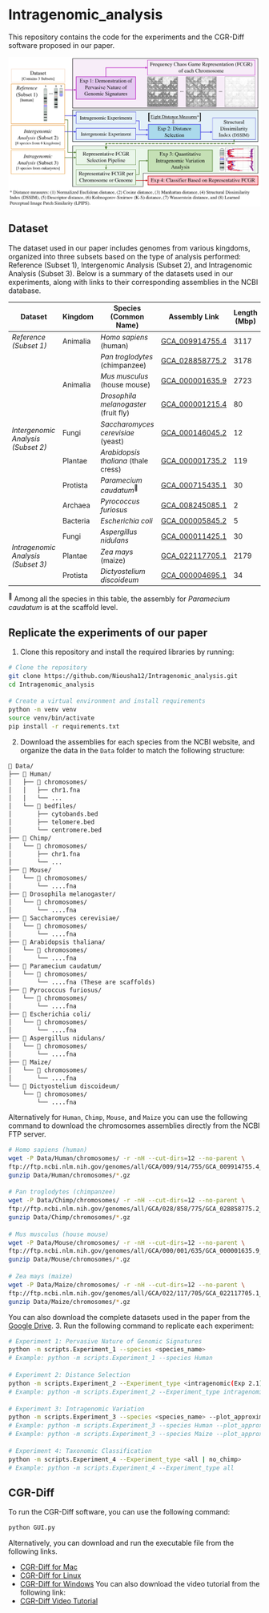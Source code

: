 # Intragenomic_analysis

This repository contains the code for the experiments and the CGR-Diff software proposed in our paper.

![Experiments](Figures/Experiments.jpg)

## Dataset

The dataset used in our paper includes genomes from various kingdoms, organized into three subsets based on the type of
analysis performed: Reference (Subset 1), Intergenomic Analysis (Subset 2), and Intragenomic Analysis (Subset 3). Below
is a summary of the datasets used in our experiments, along with links to their corresponding assemblies in the NCBI
database.

<table>
  <thead>
    <tr>
      <th>Dataset</th>
      <th>Kingdom</th>
      <th>Species (Common Name)</th>
      <th>Assembly Link</th>
      <th>Length (Mbp)</th>
      <th>% N</th>
    </tr>
  </thead>
  <tbody>
    <tr>
      <td rowspan="1"><em>Reference (Subset 1)</em></td>
      <td rowspan="1">Animalia</td>
      <td><em>Homo sapiens</em> (human)</td>
      <td><a href="https://www.ncbi.nlm.nih.gov/datasets/genome/GCA_009914755.4/">GCA_009914755.4</a></td>
      <td>3117</td>
      <td>0</td>
    </tr>
    <tr>
      <td rowspan="8"><em>Intergenomic Analysis (Subset 2)</em></td>
      <td rowspan="3">Animalia</td>
      <td><em>Pan troglodytes</em> (chimpanzee)</td>
      <td><a href="https://www.ncbi.nlm.nih.gov/datasets/genome/GCA_028858775.2/">GCA_028858775.2</a></td>
      <td>3178</td>
      <td>0.16</td>
    </tr>
    <tr>
      <td><em>Mus musculus</em> (house mouse)</td>
      <td><a href="https://www.ncbi.nlm.nih.gov/datasets/genome/GCA_000001635.9/">GCA_000001635.9</a></td>
      <td>2723</td>
      <td>2.7</td>
    </tr>
    <tr>
      <td><em>Drosophila melanogaster</em> (fruit fly)</td>
      <td><a href="https://www.ncbi.nlm.nih.gov/datasets/genome/GCA_000001215.4/">GCA_000001215.4</a></td>
      <td>80</td>
      <td>0.57</td>
    </tr>
    <tr>
      <td rowspan="1">Fungi</td>
      <td><em>Saccharomyces cerevisiae</em> (yeast)</td>
      <td><a href="https://www.ncbi.nlm.nih.gov/datasets/genome/GCA_000146045.2/">GCA_000146045.2</a></td>
      <td>12</td>
      <td>0</td>
    </tr>
    <tr>
      <td rowspan="1">Plantae</td>
      <td><em>Arabidopsis thaliana</em> (thale cress)</td>
      <td><a href="https://www.ncbi.nlm.nih.gov/datasets/genome/GCA_000001735.2/">GCA_000001735.2</a></td>
      <td>119</td>
      <td>0.16</td>
    </tr>
    <tr>
      <td rowspan="1">Protista</td>
      <td><em>Paramecium caudatum</em><sup>📌</sup></td>
      <td><a href="https://www.ncbi.nlm.nih.gov/datasets/genome/GCA_000715435.1/">GCA_000715435.1</a></td>
      <td>30</td>
      <td>2.16</td>
    </tr>
    <tr>
      <td rowspan="1">Archaea</td>
      <td><em>Pyrococcus furiosus</em></td>
      <td><a href="https://www.ncbi.nlm.nih.gov/datasets/genome/GCA_008245085.1/">GCA_008245085.1</a></td>
      <td>2</td>
      <td>0</td>
    </tr>
    <tr>
      <td rowspan="1">Bacteria</td>
      <td><em>Escherichia coli</em></td>
      <td><a href="https://www.ncbi.nlm.nih.gov/datasets/genome/GCA_000005845.2/">GCA_000005845.2</a></td>
      <td>5</td>
      <td>0</td>
    </tr>
    <tr>
      <td rowspan="3"><em>Intragenomic Analysis (Subset 3)</em></td>
      <td rowspan="1">Fungi</td>
      <td><em>Aspergillus nidulans</em></td>
      <td><a href="https://www.ncbi.nlm.nih.gov/datasets/genome/GCA_000011425.1/">GCA_000011425.1</a></td>
      <td>30</td>
      <td>0.04</td>
    </tr>
    <tr>
      <td rowspan="1">Plantae</td>
      <td><em>Zea mays</em> (maize)</td>
      <td><a href="https://www.ncbi.nlm.nih.gov/datasets/genome/GCA_022117705.1/">GCA_022117705.1</a></td>
      <td>2179</td>
      <td>0</td>
    </tr>
    <tr>
      <td rowspan="1">Protista</td>
      <td><em>Dictyostelium discoideum</em></td>
      <td><a href="https://www.ncbi.nlm.nih.gov/datasets/genome/GCA_000004695.1/">GCA_000004695.1</a></td>
      <td>34</td>
      <td>0.07</td>
    </tr>
  </tbody>
</table>

<p><sup>📌</sup> Among all the species in this table, the assembly for <em>Paramecium caudatum</em> is at the scaffold level.</p>

## Replicate the experiments of our paper

1. Clone this repository and install the required libraries by running:
```bash
# Clone the repository
git clone https://github.com/Niousha12/Intragenomic_analysis.git
cd Intragenomic_analysis

# Create a virtual environment and install requirements
python -m venv venv
source venv/bin/activate
pip install -r requirements.txt
```
2. Download the assemblies for each species from the NCBI website, and organize the data in the `Data` folder to match the following structure:
```
📂 Data/
├── 📂 Human/
│   ├── 📂 chromosomes/
│   │   ├── chr1.fna
│   │   └── ...
│   └── 📂 bedfiles/
│       ├── cytobands.bed
│       ├── telomere.bed
│       └── centromere.bed
├── 📂 Chimp/
│   └── 📂 chromosomes/
│       ├── chr1.fna
│       └── ...
├── 📂 Mouse/
│   └── 📂 chromosomes/
│       └── ....fna
├── 📂 Drosophila melanogaster/
│   └── 📂 chromosomes/
│       └── ....fna
├── 📂 Saccharomyces cerevisiae/
│   └── 📂 chromosomes/
│       └── ....fna
├── 📂 Arabidopsis thaliana/
│   └── 📂 chromosomes/
│       └── ....fna
├── 📂 Paramecium caudatum/
│   └── 📂 chromosomes/
│       └── ....fna (These are scaffolds)
├── 📂 Pyrococcus furiosus/
│   └── 📂 chromosomes/
│       └── ....fna
├── 📂 Escherichia coli/
│   └── 📂 chromosomes/
│       └── ....fna
├── 📂 Aspergillus nidulans/
│   └── 📂 chromosomes/
│       └── ....fna
├── 📂 Maize/
│   └── 📂 chromosomes/
│       └── ....fna
└── 📂 Dictyostelium discoideum/
    └── 📂 chromosomes/
        └── ....fna
```

Alternatively for `Human`, `Chimp`, `Mouse`, and `Maize` you can use the following command to download the chromosomes assemblies directly from the NCBI FTP server.

```bash
# Homo sapiens (human)
wget -P Data/Human/chromosomes/ -r -nH --cut-dirs=12 --no-parent \
ftp://ftp.ncbi.nlm.nih.gov/genomes/all/GCA/009/914/755/GCA_009914755.4_T2T-CHM13v2.0/GCA_009914755.4_T2T-CHM13v2.0_assembly_structure/Primary_Assembly/assembled_chromosomes/FASTA/
gunzip Data/Human/chromosomes/*.gz

# Pan troglodytes (chimpanzee)
wget -P Data/Chimp/chromosomes/ -r -nH --cut-dirs=12 --no-parent \
ftp://ftp.ncbi.nlm.nih.gov/genomes/all/GCA/028/858/775/GCA_028858775.2_NHGRI_mPanTro3-v2.0_pri/GCA_028858775.2_NHGRI_mPanTro3-v2.0_pri_assembly_structure/Primary_Assembly/assembled_chromosomes/FASTA/
gunzip Data/Chimp/chromosomes/*.gz

# Mus musculus (house mouse)
wget -P Data/Mouse/chromosomes/ -r -nH --cut-dirs=12 --no-parent \
ftp://ftp.ncbi.nlm.nih.gov/genomes/all/GCA/000/001/635/GCA_000001635.9_GRCm39/GCA_000001635.9_GRCm39_assembly_structure/Primary_Assembly/assembled_chromosomes/FASTA/
gunzip Data/Mouse/chromosomes/*.gz

# Zea mays (maize)
wget -P Data/Maize/chromosomes/ -r -nH --cut-dirs=12 --no-parent \
ftp://ftp.ncbi.nlm.nih.gov/genomes/all/GCA/022/117/705/GCA_022117705.1_Zm-Mo17-REFERENCE-CAU-T2T-assembly/GCA_022117705.1_Zm-Mo17-REFERENCE-CAU-T2T-assembly_assembly_structure/Primary_Assembly/assembled_chromosomes/FASTA/
gunzip Data/Maize/chromosomes/*.gz
```

You can also download the complete datasets used in the paper from the [Google Drive](https://drive.google.com/file/d/1q7fbymvlAd7XLA7D94QN575tON1qk1fR/view?usp=sharing).
3. Run the following command to replicate each experiment:
```bash
# Experiment 1: Pervasive Nature of Genomic Signatures
python -m scripts.Experiment_1 --species <species_name>
# Example: python -m scripts.Experiment_1 --species Human

# Experiment 2: Distance Selection
python -m scripts.Experiment_2 --Experiment_type <intragenomic(Exp 2.1) | intergenomic(Exp 2.2)>
# Example: python -m scripts.Experiment_2 --Experiment_type intragenomic

# Experiment 3: Intragenomic Variation
python -m scripts.Experiment_3 --species <species_name> --plot_approximate True --plot_random_outliers True --plot_MDS True
# Example: python -m scripts.Experiment_3 --species Human --plot_approximate True --plot_random_outliers True --plot_MDS True
# Example: python -m scripts.Experiment_3 --species Maize --plot_approximate True --plot_random_outliers False --plot_MDS True

# Experiment 4: Taxonomic Classification
python -m scripts.Experiment_4 --Experiment_type <all | no_chimp>
# Example: python -m scripts.Experiment_4 --Experiment_type all
```

## CGR-Diff
To run the CGR-Diff software, you can use the following command:
```bash
python GUI.py
```
Alternatively, you can download and run the executable file from the following links.
- [CGR-Diff for Mac](https://drive.google.com/drive/folders/1PY2sN-PWIWRTAc-2o5lbrbgzJOZuFdOI?usp=sharing)
- [CGR-Diff for Linux](https://drive.google.com/file/d/11SWT93QyBsdzf1tOZsYQUEhPzfMPdX2T/view?usp=sharing)
- [CGR-Diff for Windows](https://drive.google.com/file/d/1F_tOTC_K3ocYcfrovsCrToGpQUMdHelC/view?usp=sharing)
You can also download the video tutorial from the following link:
- [CGR-Diff Video Tutorial](https://drive.google.com/file/d/1wTLiaFOS8Qjpv7w9OaGKkrYFIBQUda0n/view?usp=sharing)

